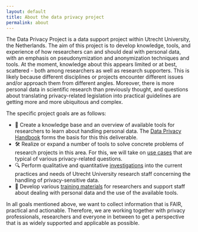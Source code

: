 ```yaml
---
layout: default
title: About the data privacy project
permalink: about
---
```


The Data Privacy Project is a data support project within Utrecht University, the Netherlands. The aim of this project is to develop knowledge, tools, and experience of how researchers can and should deal with personal data, with an emphasis on pseudonymization and anonymization techniques and tools. At the moment, knowledge about this appears limited or at best, scattered - both among researchers as well as research supporters. This is likely because different disciplines or projects encounter different issues and/or approach them from different angles. Moreover, there is more personal data in scientific research than previously thought, and questions about translating privacy-related legislation into practical guidelines are getting more and more ubiquitous and complex.

The specific project goals are as follows:

- 🧠 Create a knowledge base and an overview of available tools for researchers to learn about handling personal data. The [Data Privacy Handbook](deliverables/dataprivacyhandbook) forms the basis for this this deliverable.
- 🛠️ Realize or expand a number of tools to solve concrete problems of research projects in this area. For this, we will take on [use cases](deliverables/use-cases) that are typical of various privacy-related questions.
- 🔍 Perform qualitative and quantitative [investigations](deliverables/survey) into the current practices and needs of Utrecht University research staff concerning the handling of privacy-sensitive data.
- 💪 Develop various [training materials](deliverables/dissemination) for researchers and support staff about dealing with personal data and the use of the available tools.

In all goals mentioned above, we want to collect information that is FAIR, practical and actionable. Therefore, we are working together with privacy professionals, researchers and everyone in between to get a perspective that is as widely supported and applicable as possible.
